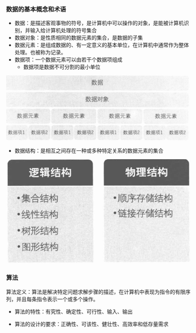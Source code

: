 ### 数据的基本概念和术语

- 数据：是描述客观事物的符号，是计算机中可以操作的对象，是能被计算机识别，并输入给计算机处理的符号集合
- 数据对象：是性质相同的数据元素的集合，是数据的子集
- 数据元素：是组成数据的、有一定意义的基本单位，在计算机中通常作为整体处理。也被称为记录。
- 数据项：一个数据元素可以由若干个数据项组成
  - 数据项是数据不可分割的最小单位

![image-20220907173152944](./image-20220907173152944.png)



- 数据结构：是相互之间存在一种或多种特定关系的数据元素的集合

![image-20220907173353024](./image-20220907173353024.png)



### 算法

算法定义：算法是解决特定问题求解步骤的描述，在计算机中表现为指令的有限序列，并且每条指令表示一个或多个操作。



- 算法的特性：有究性、确定性、可行性、输入、输出



- 算法的设计的要求：正确性、可该性、健壮性、高效率和低存量需求